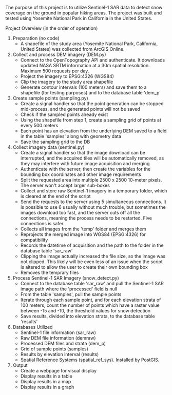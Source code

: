 The purpose of this project is to utilize Sentinel-1 SAR data to detect snow coverage on the ground in popular hiking areas.
The project was built and tested using Yosemite National Park in California in the United States.
 
Project Overview (in the order of operation)
1. Preparation (no code)
   - A shapefile of the study area (Yosemite National Park, California, United States) was collected from ArcGIS Online.
2. Collect and process DEM imagery (DEM.py)
   - Connect to the OpenTopography API and authenticate. It downloads updated NASA SRTM information at a 30m spatial resolution. Maximum 500 requests per day.
   - Project the imagery to EPSG:4326 (WGS84)
   - Clip the imagery to the study area shapefile
   - Generate contour intervals (100 meters) and save them to a shapefile (for testing purposes) and to the database table 'dem_p'
3. Create sample points (sampling.py)
   - Create a signal handler so that the point generation can be stopped mid-process, and the generated points will not be saved
   - Check if the sampled points already exist
   - Using the shapefile from step 1, create a sampling grid of points at every 500 meters
   - Each point has an elevation from the underlying DEM saved to a field in the table 'samples' along with geometry data
   - Save the sampling grid to the DB
4. Collect imagery data (sentinel.py)
   - Create a signal handler so that the image download can be interrupted, and the acquired tiles will be automatically removed, as they may interfere with future image acquisition and merging
   - Authenticate with the server, then create the variables for the bounding box coordinates and other image requirements
   - Split the requested area into multiple 2500 x 2500 10-meter pixels. The server won't accept larger sub-boxes
   - Collect and store raw Sentinel-1 imagery in a temporary folder, which is cleared at the end of the script
   - Send the requests to the server using 5 simultaneous connections. It is possible to use 6 usually without much trouble, but sometimes the images download too fast, and the server cuts off all the connections, meaning the process needs to be restarted. Five connections is safer.
   - Collects all images from the 'temp' folder and merges them
   - Reprojects the merged image into WGS84 (EPSG:4326) for compatibility
   - Records the datetime of acquisition and the path to the folder in the database table 'sar_raw'
   - Clipping the image actually increased the file size, so the image was not clipped. This likely will be even less of an issue when the script is altered to allow the user to create their own bounding box
   - Removes the temprary files
5. Process Sentinel-1 SAR Imagery (snow_detect.py)
   - Connect to the database table 'sar_raw' and pull the Sentinel-1 SAR image path where the 'processed' field is null
   - From the table 'samples', pull the sample points
   - Iterate through each sample point, and for each elevation strata of 100 meters, count the number of points which have a raster value between -15 and -10, the threshold values for snow detection
   - Save results, divided into elevation strata, to the database table 'results'
6. Databases Utilized
   - Sentinel-1 file information (sar_raw)
   - Raw DEM file information (demraw)
   - Processed DEM files and strata (dem_p)
   - Grid of sample points (samples)
   - Results by elevation interval (results)
   - Spatial Reference Systems (spatial_ref_sys). Installed by PostGIS.
7. Output
   - Create a webpage for visual display
   - Display results in a table
   - Display results in a map
   - Display results in a graph
 

 
 
